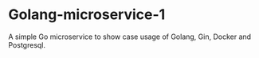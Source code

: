 # Golang-microservice-1
A simple Go microservice to show case usage of Golang, Gin, Docker and Postgresql.
